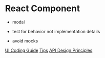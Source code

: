 # React Component

- modal


- test for behavior not implementation details
- avoid mocks


[UI Coding Guide](https://www.greatfrontend.com/front-end-interview-playbook/user-interface)
[Tips](https://www.greatfrontend.com/front-end-interview-playbook/user-interface-questions-cheatsheet)
[API Design Principles](https://www.greatfrontend.com/front-end-interview-playbook/user-interface-components-api-design-principles)
